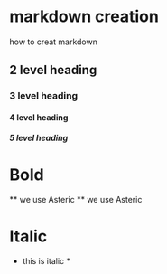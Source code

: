 # markdown creation
how to creat markdown

## 2 level heading
### 3 level heading
#### 4 level heading
##### 5 level heading
# Bold
** we use Asteric ** 
     we use Asteric 

# Italic
* this is italic *
